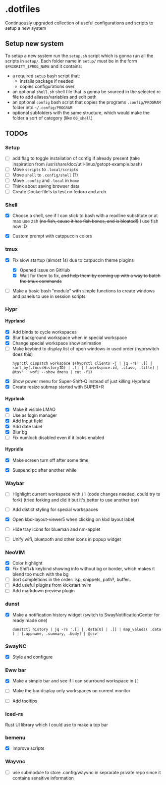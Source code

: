 # .dotfiles
Continuously upgraded collection of useful configurations and scripts to setup a new system

## Setup new system
To setup a new system run the `setup.sh` script which is gonna run all the scripts in `setup/`.
Each folder name in `setup/` must be in the form `$PRIORITY_$PROG_NAME` and it contains:
- a required `setup` bash script that:
  - installs package if needed
  - copies configurations over
- an optional `shell.sh` shell file that is gonna be sourced in the selected rc file to add aliases/variables and edit path
- an optional `config` bash script that copies the programs `.config/PROGRAM` folder into `~/.config/PROGRAM`
- optional subfolders with the same structure, which would make the folder a sort of category (like `00_shell`)


## TODOs

### Setup
- [ ] add flag to toggle installation of config if already present (take inspiration from /usr/share/doc/util-linux/getopt-example.bash)
- [ ] Move `scripts` to `.local/scripts`
- [ ] Move `shell` to `.config/shell` (?)
- [ ] Move `.config` and `.local` in `home`
- [ ] Think about saving browser data
- [ ] Create Dockerfile's to test on fedora and arch

### Shell
- [x] Choose a shell, see if I can stick to bash with a readline substitute or at max use zsh ~~(no fish, cause it has fish bones, and is bloated!)~~ I use fish now :D
- [x] Custom prompt with catppuccin colors


### tmux
- [x] Fix slow startup (almost 1s) due to catpuccin theme plugins
    - [x] Opened issue on GitHub
    - [x] Wait for them to fix, ~~and help them by coming up with a way to batch the tmux commands~~
- [ ] Make a basic bash "module" with simple functions to create windows and panels to use in session scripts


### Hypr
#### Hyprland
- [x] Add binds to cycle workspaces
- [x] Blur background workspace when in special workspace
- [x] Change special workspace show animation
- [ ] Make keybind to display list of open windows in used order (hyprswitch does this)
    ```shell
    hyprctl dispatch workspace $(hyprctl clients -j | jq -rs '.[] | sort_by(.focusHistoryID) | .[] | [.workspace.id, .class, .title] | @tsv' | wofi --show dmenu | cut -f1)
    ```
- [x] Show power menu for Super-Shift-Q instead of just killing Hyprland
- [x] Create resize submap started with SUPER+R

#### Hyprlock
- [x] Make it visible LMAO
- [ ] Use as login manager
- [x] Add Input field
- [x] Add date label
- [x] Blur bg
- [ ] Fix numlock disabled even if it looks enabled

#### Hypridle
- [x] Make screen turn off after some time
- [x] Suspend pc after another while


### Waybar

- [ ] Highlight current workspace with `[]` (code changes needed, could try to fork)
        (tried forking and did it but it's better to use another bar)
- [ ] Add distict styling for special workspaces
- [x] Open kbd-layout-viewer5 when clicking on kbd layout label
- [ ] Hide tray icons for blueman and nm-applet
- [ ] Unify wifi, bluetooth and other icons in popup widget


### NeoVIM

- [x] Color highlight [](https://github.com/brenoprata10/nvim-highlight-colors)
- [x] Fix Shift+k keybind showing info without bg or border, which makes it blend too much with the bg
- [ ] Sort completions in the order: lsp, snippets, path?, buffer.. [](https://www.reddit.com/r/neovim/comments/u3c3kw/how_do_you_sorting_cmp_completions_items/) 
- [ ] Add useful plugins from kickstart.nvim [](https://github.com/nvim-lua/kickstart.nvim/blob/master/init.lua)
- [ ] Add markdown preview plugin

### dunst
- [x] Make a notification history widget (switch to SwayNotificationCenter for ready made one)
    ```
    dunstctl history | jq -rs '.[] | .data[0] | .[] | map_values( .data ) | [.appname, .summary, .body] | @csv'
    ```


### SwayNC
- [x] Style and configure


### Eww bar
- [x] Make a simple bar and see if I can sourround workspace in `[]`
- [ ] Make the bar display only workspaces on current monitor
- [ ] Add tooltips


### iced-rs
Rust UI library which I could use to make a top bar


### bemenu
- [x] Improve scripts

### Wayvnc
- [ ] use submodule to store .config/wayvnc in seprarate private repo since it contains sensitive information
